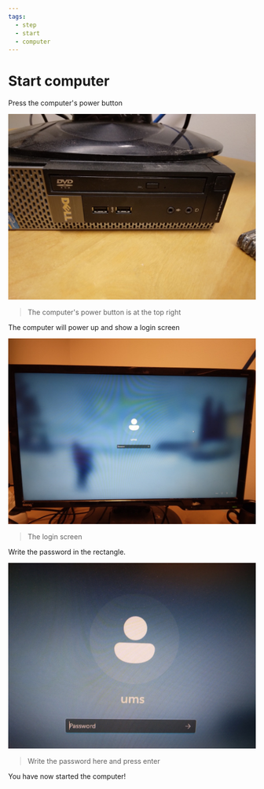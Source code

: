 ```yaml
---
tags:
  - step
  - start
  - computer
---
```


# Start computer

Press the computer's power button

![The computer's power button is at the top right](computer_power_button.jpg)

> The computer's power button is at the top right

The computer will power up and show a login screen

![The login screen](computer_login_screen.jpg)

> The login screen

Write the password in the rectangle.

![Write the password here and press enter](login_screen_no_password.jpg)

> Write the password here and press enter

You have now started the computer!
